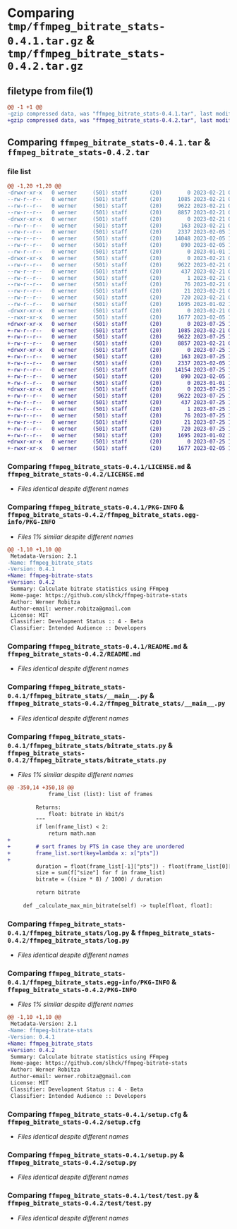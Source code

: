 # Comparing `tmp/ffmpeg_bitrate_stats-0.4.1.tar.gz` & `tmp/ffmpeg_bitrate_stats-0.4.2.tar.gz`

## filetype from file(1)

```diff
@@ -1 +1 @@
-gzip compressed data, was "ffmpeg_bitrate_stats-0.4.1.tar", last modified: Tue Feb 21 07:33:37 2023, max compression
+gzip compressed data, was "ffmpeg_bitrate_stats-0.4.2.tar", last modified: Tue Jul 25 11:14:46 2023, max compression
```

## Comparing `ffmpeg_bitrate_stats-0.4.1.tar` & `ffmpeg_bitrate_stats-0.4.2.tar`

### file list

```diff
@@ -1,20 +1,20 @@
-drwxr-xr-x   0 werner     (501) staff       (20)        0 2023-02-21 07:33:37.926224 ffmpeg_bitrate_stats-0.4.1/
--rw-r--r--   0 werner     (501) staff       (20)     1085 2023-02-21 07:33:13.000000 ffmpeg_bitrate_stats-0.4.1/LICENSE.md
--rw-r--r--   0 werner     (501) staff       (20)     9622 2023-02-21 07:33:37.926351 ffmpeg_bitrate_stats-0.4.1/PKG-INFO
--rw-r--r--   0 werner     (501) staff       (20)     8857 2023-02-21 07:32:48.000000 ffmpeg_bitrate_stats-0.4.1/README.md
-drwxr-xr-x   0 werner     (501) staff       (20)        0 2023-02-21 07:33:37.925135 ffmpeg_bitrate_stats-0.4.1/ffmpeg_bitrate_stats/
--rw-r--r--   0 werner     (501) staff       (20)      163 2023-02-21 07:33:35.000000 ffmpeg_bitrate_stats-0.4.1/ffmpeg_bitrate_stats/__init__.py
--rw-r--r--   0 werner     (501) staff       (20)     2337 2023-02-05 15:42:43.000000 ffmpeg_bitrate_stats-0.4.1/ffmpeg_bitrate_stats/__main__.py
--rw-r--r--   0 werner     (501) staff       (20)    14048 2023-02-05 15:50:05.000000 ffmpeg_bitrate_stats-0.4.1/ffmpeg_bitrate_stats/bitrate_stats.py
--rw-r--r--   0 werner     (501) staff       (20)      890 2023-02-05 15:44:36.000000 ffmpeg_bitrate_stats-0.4.1/ffmpeg_bitrate_stats/log.py
--rw-r--r--   0 werner     (501) staff       (20)        0 2023-01-01 19:28:03.000000 ffmpeg_bitrate_stats-0.4.1/ffmpeg_bitrate_stats/py.typed
-drwxr-xr-x   0 werner     (501) staff       (20)        0 2023-02-21 07:33:37.925924 ffmpeg_bitrate_stats-0.4.1/ffmpeg_bitrate_stats.egg-info/
--rw-r--r--   0 werner     (501) staff       (20)     9622 2023-02-21 07:33:37.000000 ffmpeg_bitrate_stats-0.4.1/ffmpeg_bitrate_stats.egg-info/PKG-INFO
--rw-r--r--   0 werner     (501) staff       (20)      437 2023-02-21 07:33:37.000000 ffmpeg_bitrate_stats-0.4.1/ffmpeg_bitrate_stats.egg-info/SOURCES.txt
--rw-r--r--   0 werner     (501) staff       (20)        1 2023-02-21 07:33:37.000000 ffmpeg_bitrate_stats-0.4.1/ffmpeg_bitrate_stats.egg-info/dependency_links.txt
--rw-r--r--   0 werner     (501) staff       (20)       76 2023-02-21 07:33:37.000000 ffmpeg_bitrate_stats-0.4.1/ffmpeg_bitrate_stats.egg-info/entry_points.txt
--rw-r--r--   0 werner     (501) staff       (20)       21 2023-02-21 07:33:37.000000 ffmpeg_bitrate_stats-0.4.1/ffmpeg_bitrate_stats.egg-info/top_level.txt
--rw-r--r--   0 werner     (501) staff       (20)      720 2023-02-21 07:33:37.926822 ffmpeg_bitrate_stats-0.4.1/setup.cfg
--rw-r--r--   0 werner     (501) staff       (20)     1695 2023-01-02 12:10:15.000000 ffmpeg_bitrate_stats-0.4.1/setup.py
-drwxr-xr-x   0 werner     (501) staff       (20)        0 2023-02-21 07:33:37.926082 ffmpeg_bitrate_stats-0.4.1/test/
--rwxr-xr-x   0 werner     (501) staff       (20)     1677 2023-02-05 15:44:42.000000 ffmpeg_bitrate_stats-0.4.1/test/test.py
+drwxr-xr-x   0 werner     (501) staff       (20)        0 2023-07-25 11:14:46.381673 ffmpeg_bitrate_stats-0.4.2/
+-rw-r--r--   0 werner     (501) staff       (20)     1085 2023-02-21 07:33:13.000000 ffmpeg_bitrate_stats-0.4.2/LICENSE.md
+-rw-r--r--   0 werner     (501) staff       (20)     9622 2023-07-25 11:14:46.381769 ffmpeg_bitrate_stats-0.4.2/PKG-INFO
+-rw-r--r--   0 werner     (501) staff       (20)     8857 2023-02-21 07:32:48.000000 ffmpeg_bitrate_stats-0.4.2/README.md
+drwxr-xr-x   0 werner     (501) staff       (20)        0 2023-07-25 11:14:46.380802 ffmpeg_bitrate_stats-0.4.2/ffmpeg_bitrate_stats/
+-rw-r--r--   0 werner     (501) staff       (20)      163 2023-07-25 11:14:44.000000 ffmpeg_bitrate_stats-0.4.2/ffmpeg_bitrate_stats/__init__.py
+-rw-r--r--   0 werner     (501) staff       (20)     2337 2023-02-05 15:42:43.000000 ffmpeg_bitrate_stats-0.4.2/ffmpeg_bitrate_stats/__main__.py
+-rw-r--r--   0 werner     (501) staff       (20)    14154 2023-07-25 11:12:23.000000 ffmpeg_bitrate_stats-0.4.2/ffmpeg_bitrate_stats/bitrate_stats.py
+-rw-r--r--   0 werner     (501) staff       (20)      890 2023-02-05 15:44:36.000000 ffmpeg_bitrate_stats-0.4.2/ffmpeg_bitrate_stats/log.py
+-rw-r--r--   0 werner     (501) staff       (20)        0 2023-01-01 19:28:03.000000 ffmpeg_bitrate_stats-0.4.2/ffmpeg_bitrate_stats/py.typed
+drwxr-xr-x   0 werner     (501) staff       (20)        0 2023-07-25 11:14:46.381410 ffmpeg_bitrate_stats-0.4.2/ffmpeg_bitrate_stats.egg-info/
+-rw-r--r--   0 werner     (501) staff       (20)     9622 2023-07-25 11:14:46.000000 ffmpeg_bitrate_stats-0.4.2/ffmpeg_bitrate_stats.egg-info/PKG-INFO
+-rw-r--r--   0 werner     (501) staff       (20)      437 2023-07-25 11:14:46.000000 ffmpeg_bitrate_stats-0.4.2/ffmpeg_bitrate_stats.egg-info/SOURCES.txt
+-rw-r--r--   0 werner     (501) staff       (20)        1 2023-07-25 11:14:46.000000 ffmpeg_bitrate_stats-0.4.2/ffmpeg_bitrate_stats.egg-info/dependency_links.txt
+-rw-r--r--   0 werner     (501) staff       (20)       76 2023-07-25 11:14:46.000000 ffmpeg_bitrate_stats-0.4.2/ffmpeg_bitrate_stats.egg-info/entry_points.txt
+-rw-r--r--   0 werner     (501) staff       (20)       21 2023-07-25 11:14:46.000000 ffmpeg_bitrate_stats-0.4.2/ffmpeg_bitrate_stats.egg-info/top_level.txt
+-rw-r--r--   0 werner     (501) staff       (20)      720 2023-07-25 11:14:46.382113 ffmpeg_bitrate_stats-0.4.2/setup.cfg
+-rw-r--r--   0 werner     (501) staff       (20)     1695 2023-01-02 12:10:15.000000 ffmpeg_bitrate_stats-0.4.2/setup.py
+drwxr-xr-x   0 werner     (501) staff       (20)        0 2023-07-25 11:14:46.381553 ffmpeg_bitrate_stats-0.4.2/test/
+-rwxr-xr-x   0 werner     (501) staff       (20)     1677 2023-02-05 15:44:42.000000 ffmpeg_bitrate_stats-0.4.2/test/test.py
```

### Comparing `ffmpeg_bitrate_stats-0.4.1/LICENSE.md` & `ffmpeg_bitrate_stats-0.4.2/LICENSE.md`

 * *Files identical despite different names*

### Comparing `ffmpeg_bitrate_stats-0.4.1/PKG-INFO` & `ffmpeg_bitrate_stats-0.4.2/ffmpeg_bitrate_stats.egg-info/PKG-INFO`

 * *Files 1% similar despite different names*

```diff
@@ -1,10 +1,10 @@
 Metadata-Version: 2.1
-Name: ffmpeg_bitrate_stats
-Version: 0.4.1
+Name: ffmpeg-bitrate-stats
+Version: 0.4.2
 Summary: Calculate bitrate statistics using FFmpeg
 Home-page: https://github.com/slhck/ffmpeg-bitrate-stats
 Author: Werner Robitza
 Author-email: werner.robitza@gmail.com
 License: MIT
 Classifier: Development Status :: 4 - Beta
 Classifier: Intended Audience :: Developers
```

### Comparing `ffmpeg_bitrate_stats-0.4.1/README.md` & `ffmpeg_bitrate_stats-0.4.2/README.md`

 * *Files identical despite different names*

### Comparing `ffmpeg_bitrate_stats-0.4.1/ffmpeg_bitrate_stats/__main__.py` & `ffmpeg_bitrate_stats-0.4.2/ffmpeg_bitrate_stats/__main__.py`

 * *Files identical despite different names*

### Comparing `ffmpeg_bitrate_stats-0.4.1/ffmpeg_bitrate_stats/bitrate_stats.py` & `ffmpeg_bitrate_stats-0.4.2/ffmpeg_bitrate_stats/bitrate_stats.py`

 * *Files 1% similar despite different names*

```diff
@@ -350,14 +350,18 @@
             frame_list (list): list of frames
 
         Returns:
             float: bitrate in kbit/s
         """
         if len(frame_list) < 2:
             return math.nan
+
+        # sort frames by PTS in case they are unordered
+        frame_list.sort(key=lambda x: x["pts"])
+
         duration = float(frame_list[-1]["pts"]) - float(frame_list[0]["pts"])
         size = sum(f["size"] for f in frame_list)
         bitrate = ((size * 8) / 1000) / duration
 
         return bitrate
 
     def _calculate_max_min_bitrate(self) -> tuple[float, float]:
```

### Comparing `ffmpeg_bitrate_stats-0.4.1/ffmpeg_bitrate_stats/log.py` & `ffmpeg_bitrate_stats-0.4.2/ffmpeg_bitrate_stats/log.py`

 * *Files identical despite different names*

### Comparing `ffmpeg_bitrate_stats-0.4.1/ffmpeg_bitrate_stats.egg-info/PKG-INFO` & `ffmpeg_bitrate_stats-0.4.2/PKG-INFO`

 * *Files 1% similar despite different names*

```diff
@@ -1,10 +1,10 @@
 Metadata-Version: 2.1
-Name: ffmpeg-bitrate-stats
-Version: 0.4.1
+Name: ffmpeg_bitrate_stats
+Version: 0.4.2
 Summary: Calculate bitrate statistics using FFmpeg
 Home-page: https://github.com/slhck/ffmpeg-bitrate-stats
 Author: Werner Robitza
 Author-email: werner.robitza@gmail.com
 License: MIT
 Classifier: Development Status :: 4 - Beta
 Classifier: Intended Audience :: Developers
```

### Comparing `ffmpeg_bitrate_stats-0.4.1/setup.cfg` & `ffmpeg_bitrate_stats-0.4.2/setup.cfg`

 * *Files identical despite different names*

### Comparing `ffmpeg_bitrate_stats-0.4.1/setup.py` & `ffmpeg_bitrate_stats-0.4.2/setup.py`

 * *Files identical despite different names*

### Comparing `ffmpeg_bitrate_stats-0.4.1/test/test.py` & `ffmpeg_bitrate_stats-0.4.2/test/test.py`

 * *Files identical despite different names*

